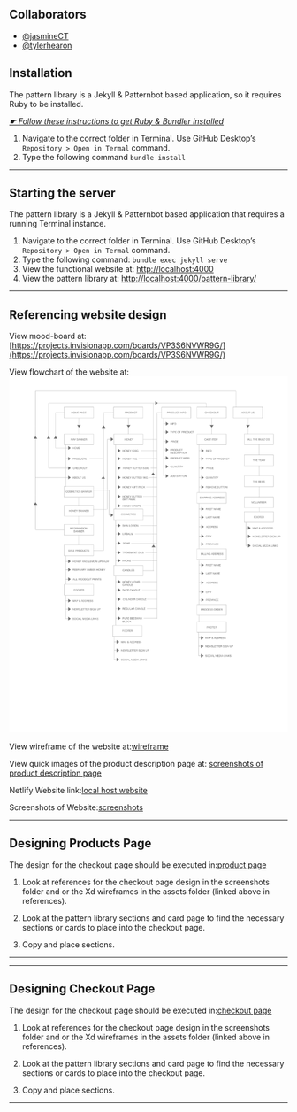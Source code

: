 ## Collaborators

- [@jasmineCT](https://github.com/jasmineCT)
- [@tylerhearon](https://github.com/tylerhearon)

## Installation

The pattern library is a Jekyll & Patternbot based application, so it requires Ruby to be installed.

[*☛ Follow these instructions to get Ruby & Bundler installed*](https://learn-the-web.algonquindesign.ca/courses/web-dev-4/install-more-developer-tools/)

1. Navigate to the correct folder in Terminal. Use GitHub Desktop’s `Repository > Open in Termal` command.
2. Type the following command `bundle install`

---

## Starting the server

The pattern library is a Jekyll & Patternbot based application that requires a running Terminal instance.

1. Navigate to the correct folder in Terminal. Use GitHub Desktop’s `Repository > Open in Termal` command.
2. Type the following command: `bundle exec jekyll serve`
3. View the functional website at: [http://localhost:4000](http://localhost:4000)
4. View the pattern library at: [http://localhost:4000/pattern-library/](http://localhost:4000/pattern-library/)

---

## Referencing website design

View mood-board at:[https://projects.invisionapp.com/boards/VP3S6NVWR9G/](https://projects.invisionapp.com/boards/VP3S6NVWR9G/)

View flowchart of the website at: ![flowchart](/assets/flowchart.png)

View wireframe of the website at:[wireframe](/assets/wireframes.xd)

View quick images of the product description page at: [screenshots of product description page](/screenshots/products-page-large.png)

Netlify Website link:[local host website](https://adoring-booth-49a005.netlify.com/pattern-library)

Screenshots of Website:[screenshots](/screenshots/checkout-page-large.png)

---

## Designing Products Page

The design for the checkout page should be executed in:[product page](ecommerce-pattern-library/layouts/product.html)

1. Look at references for the checkout page design in the screenshots folder and or the Xd wireframes in the assets folder (linked above in references).
2. Look at the pattern library sections and card page to find the necessary sections or cards to place into the checkout page.

3. Copy and place sections.
---
---

## Designing Checkout Page

The design for the checkout page should be executed in:[checkout page](ecommerce-pattern-library/checkout.html)

1. Look at references for the checkout page design in the screenshots folder and or the Xd wireframes in the assets folder (linked above in references).
2. Look at the pattern library sections and card page to find the necessary sections or cards to place into the checkout page.

3. Copy and place sections.
---
